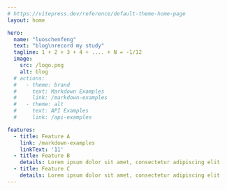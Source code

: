 ```yaml
---
# https://vitepress.dev/reference/default-theme-home-page
layout: home

hero:
  name: "luoschenfeng"
  text: "blog\nrecord my study"
  tagline: 1 + 2 + 3 + 4 + .... + N = -1/12
  image:
    src: /logo.png
    alt: blog
  # actions:
  #   - theme: brand
  #     text: Markdown Examples
  #     link: /markdown-examples
  #   - theme: alt
  #     text: API Examples
  #     link: /api-examples

features:
  - title: Feature A
    link: /markdown-examples
    linkText: '11'
  - title: Feature B
    details: Lorem ipsum dolor sit amet, consectetur adipiscing elit
  - title: Feature C
    details: Lorem ipsum dolor sit amet, consectetur adipiscing elit
---
```


